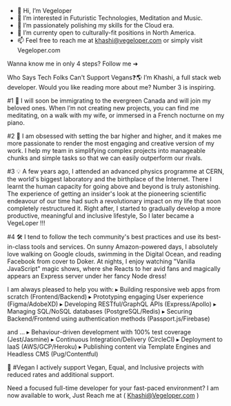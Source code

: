 - 👋 Hi, I’m Vegeloper
- 👀 I’m interested in Futuristic Technologies, Meditation and Music.
- 🌱 I’m passionately polishing my skills for the Cloud era.
- 💞️ I’m currenty open to culturally-fit positions in North America.
- 📫 Feel free to reach me at khashi@vegeloper.com or simply visit Vegeloper.com


Wanna know me in only 4 steps? Follow me ➜


Who Says Tech Folks Can't Support Vegans❓🌎
I’m Khashi, a full stack web developer. Would you like reading more about me? Number 3 is inspiring.

#1 💖 I will soon be immigrating to the evergreen Canada and will join my beloved ones.
When I’m not creating new projects, you can find me meditating, on a walk with my wife, or immersed in a French nocturne on my piano.

#2 💪 I am obsessed with setting the bar higher and higher, and it makes me more passionate to render the most engaging and creative version of my work. I help my team in simplifying complex projects into manageable chunks and simple tasks so that we can easily outperform our rivals.

#3 💡 A few years ago, I attended an advanced physics programme at CERN, the world's biggest laboratory and the birthplace of the Internet. There I learnt the human capacity for going above and beyond is truly astonishing. The experience of getting an insider's look at the pioneering scientific endeavour of our time had such a revolutionary impact on my life that soon completely restructured it. Right after, I started to gradually develop a more productive, meaningful and inclusive lifestyle, So I later became a VegeLoper !!!

#4 🛠️ I tend to follow the tech community's best practices and use its best-in-class tools and services. On sunny Amazon-powered days, I absolutely love walking on Google clouds, swimming in the Digital Ocean, and reading Facebook from cover to Doker. At nights, I enjoy watching "Vanilla JavaScript" magic shows, where she Reacts to her avid fans and magically appears an Express server under her fancy Node dress!

I am always pleased to help you with:
▸ Building responsive web apps from scratch (Frontend/Backend)
▸ Prototyping engaging User experience (Figma/AdobeXD)
▸ Developing RESTful/GraphQL APIs (Express/Apollo)
▸ Managing SQL/NoSQL databases (PostgreSQL/Redis)
▸ Securing Backend/Frontend using authentication methods (Passport.js/Firebase)

and ...
▸ Behaviour-driven development with 100% test coverage (Jest/Jasmine)
▸ Continuous Integration/Delivery (CircleCI)
▸ Deployment to IaaS (AWS/GCP/Heroku)
▸ Publishing content via Template Engines and Headless CMS (Pug/Contentful)

🎁 #Vegan I actively support Vegan, Equal, and Inclusive projects with reduced rates and additional support.

Need a focused full-time developer for your fast-paced environment?
I am now available to work, Just Reach me at ( Khashi@Vegeloper.com )
